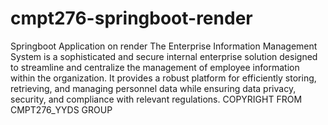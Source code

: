 # cmpt276-springboot-render
Springboot Application on render
The Enterprise Information Management System is a sophisticated and secure internal enterprise solution designed to streamline and centralize the management of employee information within the organization. It provides a robust platform for efficiently storing, retrieving, and managing personnel data while ensuring data privacy, security, and compliance with relevant regulations.
COPYRIGHT FROM CMPT276_YYDS GROUP

